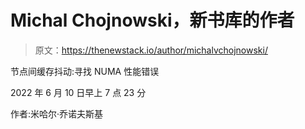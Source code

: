 # Michal Chojnowski，新书库的作者

> 原文：<https://thenewstack.io/author/michalvchojnowski/>

节点间缓存抖动:寻找 NUMA 性能错误

2022 年 6 月 10 日早上 7 点 23 分

作者:米哈尔·乔诺夫斯基